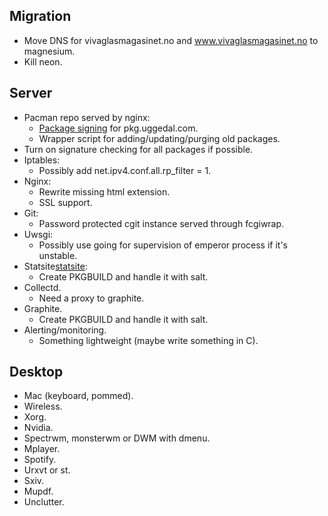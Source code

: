 Migration
---------

* Move DNS for vivaglasmagasinet.no and www.vivaglasmagasinet.no to magnesium.
* Kill neon.


Server
------

* Pacman repo served by nginx:
  - [Package signing](http://jasonwryan.com/blog/2012/03/23/key/)
    for pkg.uggedal.com.
  - Wrapper script for adding/updating/purging old packages.
* Turn on signature checking for all packages if possible.
* Iptables:
  - Possibly add net.ipv4.conf.all.rp_filter = 1.
* Nginx:
  - Rewrite missing html extension.
  - SSL support.
* Git:
  - Password protected cgit instance served through fcgiwrap.
* Uwsgi:
  - Possibly use going for supervision of emperor process if it's unstable.
* Statsite[statsite]:
  - Create PKGBUILD and handle it with salt.
* Collectd.
  - Need a proxy to graphite.
* Graphite.
  - Create PKGBUILD and handle it with salt.
* Alerting/monitoring.
  - Something lightweight (maybe write something in C).


Desktop
-------

* Mac (keyboard, pommed).
* Wireless.
* Xorg.
* Nvidia.
* Spectrwm, monsterwm or DWM with dmenu.
* Mplayer.
* Spotify.
* Urxvt or st.
* Sxiv.
* Mupdf.
* Unclutter.

[statsite]: https://github.com/armon/statsite
